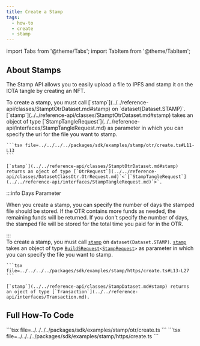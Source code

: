 ```yaml
---
title: Create a Stamp
tags:
  - how-to
  - create
  - stamp
---
```


import Tabs from '@theme/Tabs';
import TabItem from '@theme/TabItem';

## About Stamps

The Stamp API allows you to easily upload a file to IPFS and stamp it on the IOTA tangle by creating an NFT.

<Tabs groupId="request-type">
  <TabItem value="otr" label="OTR">
    To create a stamp, you must call [`stamp`](../../reference-api/classes/StamptOtrDataset.md#stamp) on `dataset(Dataset.STAMP)`. [`stamp`](../../reference-api/classes/StamptOtrDataset.md#stamp) takes an object of type [`StampTangleRequest`](../../reference-api/interfaces/StampTangleRequest.md) as parameter in which you can specify the uri for the file you want to stamp.

    ```tsx file=../../../../packages/sdk/examples/stamp/otr/create.ts#L11-L13
    ```

    [`stamp`](../../reference-api/classes/StamptOtrDataset.md#stamp) returns an oject of type [`OtrRequest`](../../reference-api/classes/DatasetClassOtr.OtrRequest.md)`<`[`StampTangleRequest`](../../reference-api/interfaces/StampTangleRequest.md)`>`.


:::info Days Parameter

When you create a stamp, you can specify the number of days the stamped file should be stored. If the OTR contains more funds as needed, the remaining funds will be returned. If you don't specify the number of days, the stamped file will be stored for the total time you paid for in the OTR.

:::
  </TabItem>  
  <TabItem value="https" label="HTTPS">
    To create a stamp, you must call [`stamp`](../../reference-api/classes/StampDataset.md#stamp) on `dataset(Dataset.STAMP)`. [`stamp`](../../reference-api/classes/StampDataset.md#stamp) takes an object of type [`Build5Request`](../../reference-api/interfaces/Build5Request)`<`[`StampRequest`](../../reference-api/interfaces/StampRequest.md)`>` as parameter in which you can specify the file you want to stamp.

    ```tsx file=../../../../packages/sdk/examples/stamp/https/create.ts#L13-L27
    ```
    
    [`stamp`](../../reference-api/classes/StampDataset.md#stamp) returns an oject of type [`Transaction`](../../reference-api/interfaces/Transaction.md).
  </TabItem>
</Tabs>

## Full How-To Code

<Tabs groupId="request-type">
  <TabItem value="otr" label="OTR">
    ```tsx file=../../../../packages/sdk/examples/stamp/otr/create.ts
    ```
  </TabItem>  
  <TabItem value="https" label="HTTPS">
    ```tsx file=../../../../packages/sdk/examples/stamp/https/create.ts
    ```
  </TabItem>
</Tabs>
